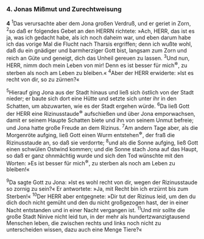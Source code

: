 ### 4. Jonas Mißmut und Zurechtweisung

__4__
<sup>1</sup>Das verursachte aber dem Jona großen Verdruß, und er geriet in Zorn,
<sup>2</sup>so daß er folgendes Gebet an den HERRN richtete: »Ach, HERR, das ist es ja, was ich gedacht habe, als ich noch daheim war, und eben darum habe ich das vorige Mal die Flucht nach Tharsis ergriffen; denn ich wußte wohl, daß du ein gnädiger und barmherziger Gott bist, langsam zum Zorn und reich an Güte und geneigt, dich das Unheil gereuen zu lassen.
<sup>3</sup>Und nun, HERR, nimm doch mein Leben von mir! Denn es ist besser für mich<sup title="oder: ist mir lieber">&#x2732;</sup>, zu sterben als noch am Leben zu bleiben.«
<sup>4</sup>Aber der HERR erwiderte: »Ist es recht von dir, so zu zürnen?«

<sup>5</sup>Hierauf ging Jona aus der Stadt hinaus und ließ sich östlich von der Stadt nieder; er baute sich dort eine Hütte und setzte sich unter ihr in den Schatten, um abzuwarten, wie es der Stadt ergehen würde.
<sup>6</sup>Da ließ Gott der HERR eine Rizinusstaude<sup title="oder: einen Wunderbaum">&#x2732;</sup> aufschießen und über Jona emporwachsen, damit er seinem Haupte Schatten biete und ihn von seinem Unmut befreie; und Jona hatte große Freude an dem Rizinus.
<sup>7</sup>Am andern Tage aber, als die Morgenröte aufging, ließ Gott einen Wurm entstehen<sup title="oder: kommen">&#x2732;</sup>, der fraß die Rizinusstaude an, so daß sie verdorrte;
<sup>8</sup>und als die Sonne aufging, ließ Gott einen schwülen Ostwind kommen; und die Sonne stach Jona auf das Haupt, so daß er ganz ohnmächtig wurde und sich den Tod wünschte mit den Worten: »Es ist besser für mich<sup title="oder: ist mir lieber">&#x2732;</sup>, zu sterben als noch am Leben zu bleiben!«

<sup>9</sup>Da sagte Gott zu Jona: »Ist es wohl recht von dir, wegen der Rizinusstaude so zornig zu sein?« Er antwortete: »Ja, mit Recht bin ich erzürnt bis zum Sterben!«
<sup>10</sup>Der HERR aber entgegnete: »Dir tut der Rizinus leid, um den du dich doch nicht gemüht und den du nicht großgezogen hast, der in einer Nacht entstanden und in einer Nacht vergangen ist.
<sup>11</sup>Und mir sollte die große Stadt Ninive nicht leid tun, in der mehr als hundertzwanzigtausend Menschen leben, die zwischen rechts und links noch nicht zu unterscheiden wissen, dazu auch eine Menge Tiere?«
